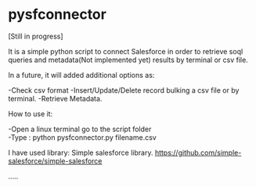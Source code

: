 # pysfconnector
[Still in progress]

It is a simple python script to connect Salesforce in order to retrieve soql queries and metadata(Not implemented yet) results by terminal or csv file.

In a future, it will added additional options as:

-Check csv format
-Insert/Update/Delete record  bulking a csv file or by terminal.
-Retrieve Metadata.

How to use it:

-Open a linux terminal go to the script folder  
-Type : python pysfconnector.py filename.csv 

I have used library:
Simple salesforce  library. 
https://github.com/simple-salesforce/simple-salesforce


.....
